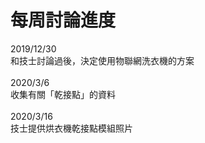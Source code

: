 # 每周討論進度
2019/12/30<br>
和技士討論過後，決定使用物聯網洗衣機的方案<br><br>
2020/3/6<br>
收集有關「乾接點」的資料<br><br>
2020/3/16<br>
技士提供烘衣機乾接點模組照片<br><br>

